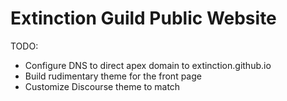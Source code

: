 Extinction Guild Public Website
===============================

TODO:

  - Configure DNS to direct apex domain to extinction.github.io
  - Build rudimentary theme for the front page
  - Customize Discourse theme to match
